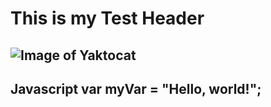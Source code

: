 # This is my Test Header
![Image of Yaktocat](https://octodex.github.com/images/yaktocat.png)
---
Javascript
var myVar = "Hello, world!";
---
